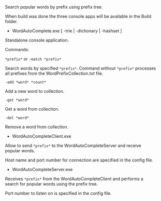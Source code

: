 
Search popular words by prefix using prefix tree.

When build was done the three console apps will be available in the Build folder.

* WordAutoComplete.exe [ -trie | -dictionary | -hashset ]

Standalone console application.

Commands:

  `*prefix*`
  or
  `-match *prefix*`

  Search words by specified `*prefix*`. Command without `*prefix*` processes all prefixes from the WordPrefixCollection.txt file.

  `-add *word* *count*`

  Add a new word to collection.

  `-get *word*`

  Get a word from collection.

  `-del *word*`

  Remove a word from collection.

* WordAutoCompleteClient.exe

Allow to send `*prefix*` to the WordAutoCompleteServer and receive popular words.

Host name and port number for connection are specified in the config file.

* WordAutoCompleteServer.exe

Receives `*prefix*` from the WordAutoCompleteClient and performs a search for popular words using the prefix tree.

Port number to listen on is specified in the config file.
